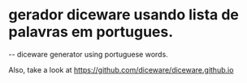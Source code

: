 # gerador diceware usando lista de palavras em portugues.
--
diceware generator using portuguese words.

Also, take a look at https://github.com/diceware/diceware.github.io

